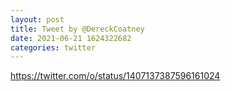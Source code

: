 ```yaml
--- 
layout: post 
title: Tweet by @DereckCoatney 
date: 2021-06-21 1624322682 
categories: twitter 
--- 
```

https://twitter.com/o/status/1407137387596161024